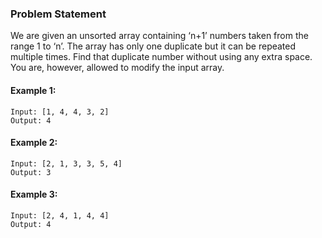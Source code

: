 ### Problem Statement
We are given an unsorted array containing ‘n+1’ numbers taken from the range 1 to ‘n’. The array has only one duplicate but it can be repeated multiple times. Find that duplicate number without using any extra space. You are, however, allowed to modify the input array.

#### Example 1:
```
Input: [1, 4, 4, 3, 2]
Output: 4
```
#### Example 2:
```
Input: [2, 1, 3, 3, 5, 4]
Output: 3
```
#### Example 3:
```
Input: [2, 4, 1, 4, 4]
Output: 4
```
